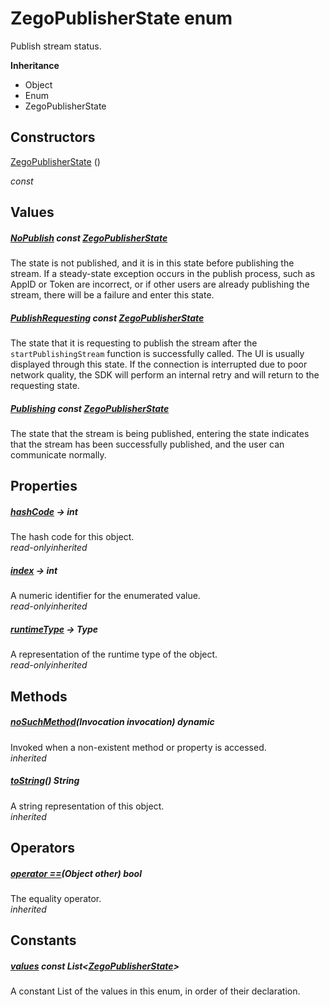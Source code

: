 


# ZegoPublisherState enum







<p>Publish stream status.</p>



**Inheritance**

- Object
- Enum
- ZegoPublisherState






## Constructors

[ZegoPublisherState](../zego_uikit_prebuilt_live_audio_room/ZegoPublisherState/ZegoPublisherState.md) ()

  _const_ 


## Values

##### [NoPublish](../zego_uikit_prebuilt_live_audio_room/ZegoPublisherState.md) const [ZegoPublisherState](../zego_uikit_prebuilt_live_audio_room/ZegoPublisherState.md)



<p>The state is not published, and it is in this state before publishing the stream. If a steady-state exception occurs in the publish process, such as AppID or Token are incorrect, or if other users are already publishing the stream, there will be a failure and enter this state.</p>  




##### [PublishRequesting](../zego_uikit_prebuilt_live_audio_room/ZegoPublisherState.md) const [ZegoPublisherState](../zego_uikit_prebuilt_live_audio_room/ZegoPublisherState.md)



<p>The state that it is requesting to publish the stream after the <code>startPublishingStream</code> function is successfully called. The UI is usually displayed through this state. If the connection is interrupted due to poor network quality, the SDK will perform an internal retry and will return to the requesting state.</p>  




##### [Publishing](../zego_uikit_prebuilt_live_audio_room/ZegoPublisherState.md) const [ZegoPublisherState](../zego_uikit_prebuilt_live_audio_room/ZegoPublisherState.md)



<p>The state that the stream is being published, entering the state indicates that the stream has been successfully published, and the user can communicate normally.</p>  





## Properties

##### [hashCode](../zego_uikit_prebuilt_live_audio_room/ZegoPublisherState/hashCode.md) &#8594; int



The hash code for this object.  
_<span class="feature">read-only</span><span class="feature">inherited</span>_



##### [index](../zego_uikit_prebuilt_live_audio_room/ZegoPublisherState/index.md) &#8594; int



A numeric identifier for the enumerated value.  
_<span class="feature">read-only</span><span class="feature">inherited</span>_



##### [runtimeType](../zego_uikit_prebuilt_live_audio_room/ZegoPublisherState/runtimeType.md) &#8594; Type



A representation of the runtime type of the object.  
_<span class="feature">read-only</span><span class="feature">inherited</span>_





## Methods

##### [noSuchMethod](../zego_uikit_prebuilt_live_audio_room/ZegoPublisherState/noSuchMethod.md)(Invocation invocation) dynamic



Invoked when a non-existent method or property is accessed.  
_<span class="feature">inherited</span>_



##### [toString](../zego_uikit_prebuilt_live_audio_room/ZegoPublisherState/toString.md)() String



A string representation of this object.  
_<span class="feature">inherited</span>_





## Operators

##### [operator ==](../zego_uikit_prebuilt_live_audio_room/ZegoPublisherState/operator_equals.md)(Object other) bool



The equality operator.  
_<span class="feature">inherited</span>_










## Constants

##### [values](../zego_uikit_prebuilt_live_audio_room/ZegoPublisherState/values-constant.md) const List&lt;[ZegoPublisherState](../zego_uikit_prebuilt_live_audio_room/ZegoPublisherState.md)>



A constant List of the values in this enum, in order of their declaration.  









